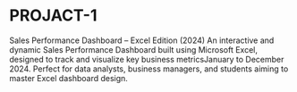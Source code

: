 # PROJACT-1
Sales Performance Dashboard – Excel Edition (2024)  An interactive and dynamic Sales Performance Dashboard built using Microsoft Excel, designed to track and visualize key business metricsJanuary to December 2024. Perfect for data analysts, business managers, and students aiming to master Excel dashboard design.   
